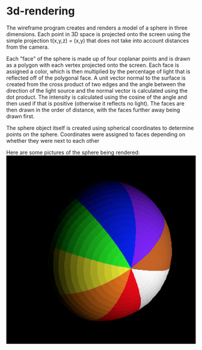 # 3d-rendering

The wireframe program creates and renders a model of a sphere in three dimensions.  Each point in 3D space is projected onto the screen using the simple projection t(x,y,z) = (x,y) that does not take into account distances from the camera.
  
Each "face" of the sphere is made up of four coplanar points and is drawn as a polygon with each vertex projected onto the screen.  Each face is assigned a color, which is then multiplied by the percentage of light that is reflected off of the polygonal face.  A unit vector normal to the surface is created from the cross product of two edges and the angle between the direction of the light source and the normal vector is calculated using the dot product.  The intensity is calculated using the cosine of the angle and then used if that is positive (otherwise it reflects no light).  The faces are then drawn in the order of distance, with the faces further away being drawn first.

The sphere object itself is created using spherical coordinates to determine points on the sphere.  Coordinates were assigned to faces depending on whether they were next to each other

Here are some pictures of the sphere being rendered:
![](https://github.com/zachary-z/3d-rendering/blob/master/sphere1.png)
